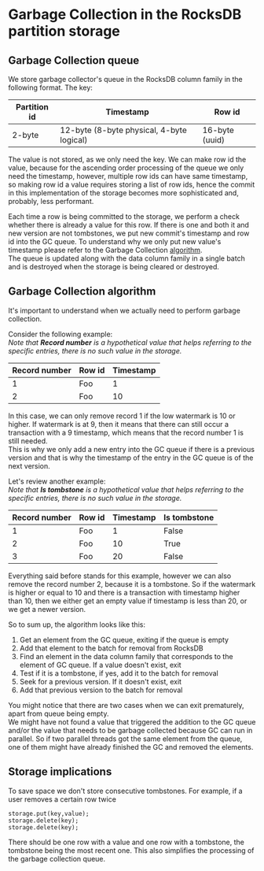 # Garbage Collection in the RocksDB partition storage

## Garbage Collection queue

We store garbage collector's queue in the RocksDB column family in the following
format. The key:

| Partition id | Timestamp                                 | Row id         |
|--------------|-------------------------------------------|----------------|
| 2-byte       | 12-byte (8-byte physical, 4-byte logical) | 16-byte (uuid) |

The value is not stored, as we only need the key. We can make row id the value,
because for the ascending order processing of the queue we only need the timestamp,
however, multiple row ids can have same timestamp, so making row id a value requires storing a list of
row ids, hence the commit in this implementation of the storage becomes more sophisticated and, probably,
less performant.

Each time a row is being committed to the storage, we perform a check whether
there is already a value for this row. If there is one and both it and new version are not tombstones, we put
new commit's timestamp and row id into the GC queue. To understand why we only put new value's timestamp
please refer to the Garbage Collection [algorithm](#garbage-collection-algorithm).  
The queue is updated along with the data column family in a single batch and is destroyed when the storage
is being cleared or destroyed.

## Garbage Collection algorithm

It's important to understand when we actually need to perform garbage collection.   

Consider the following example:  
*Note that **Record number** is a hypothetical value that helps referring to the specific entries, there
is no such value in the storage.*

| Record number | Row id | Timestamp |
|---------------|--------|-----------|
| 1             | Foo    | 1         |
| 2             | Foo    | 10        |

In this case, we can only remove record 1 if the low watermark is 10 or higher. If watermark is at 9, 
then it means that there can still occur a transaction with a 9 timestamp, which means that the record number 1 
is still needed.  
This is why we only add a new entry into the GC queue if there is a previous version and that is 
why the timestamp of the entry in the GC queue is of the next version.

Let's review another example:  
*Note that **Is tombstone** is a hypothetical value that helps referring to the specific entries, there
is no such value in the storage.*

| Record number | Row id | Timestamp | Is tombstone |
|---------------|--------|-----------|--------------|
| 1             | Foo    | 1         | False        |
| 2             | Foo    | 10        | True         |
| 3             | Foo    | 20        | False        |

Everything said before stands for this example, however we can also remove the record number 2, because it is 
a tombstone. So if the watermark is higher or equal to 10 and there is a transaction with timestamp higher than
10, then we either get an empty value if timestamp is less than 20, or we get a newer version.

So to sum up, the algorithm looks like this:
1. Get an element from the GC queue, exiting if the queue is empty
2. Add that element to the batch for removal from RocksDB
3. Find an element in the data column family that corresponds to the element of GC queue. If a value doesn't exist, exit
4. Test if it is a tombstone, if yes, add it to the batch for removal
5. Seek for a previous version. If it doesn't exist, exit
6. Add that previous version to the batch for removal

You might notice that there are two cases when we can exit prematurely, apart from queue being empty.  
We might have not found a value that triggered the addition to the GC queue and/or the value that needs to be
garbage collected because GC can run in parallel. So if two parallel threads got the same element from the 
queue, one of them might have already finished the GC and removed the elements.

## Storage implications

To save space we don't store consecutive tombstones.
For example, if a user removes a certain row twice

```
storage.put(key,value);
storage.delete(key);
storage.delete(key);
```

There should be one row with a value and one row with a tombstone, the tombstone being
the most recent one. This also simplifies the processing of the garbage collection queue.

